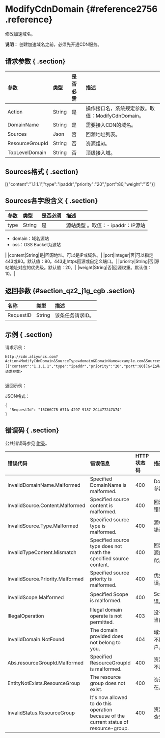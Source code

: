 # ModifyCdnDomain {#reference2756 .reference}

修改加速域名。

**说明：** 创建加速域名之前，必须先开通CDN服务。

## 请求参数 { .section}

|参数|类型|是否必需|描述|
|:-|:-|:---|:-|
|Action|String|是|操作接口名，系统规定参数。取值：ModifyCdnDomain。|
|DomainName|String|是|需要接入CDN的域名。|
|Sources|Json|否|回源地址列表。|
|ResourceGroupId|String|否|资源组id。|
|TopLevelDomain|String|否|顶级接入域。|

## Sources格式 { .section}

\[\{"content":"1.1.1.1","type":"ipaddr","priority":"20","port":80,"weight":"15"\}\]

## Sources各字段含义 { .section}

|参数|类型|是否必须|描述|
|:-|:-|:---|:-|
|type|String|是|源站类型 。取值：-   ipaddr：IP源站
-   domain：域名源站
-   oss：OSS Bucket为源站

|
|content|String|是|回源地址。可以是IP或域名。|
|port|Integer|否|可以指定443或80。默认值：80。443走https回源或自定义端口。|
|priority|String|否|源站地址对应的优先级。默认值：20。|
|weight|String|否|回源权重。默认值：10。|

## 返回参数 {#section_qz2_j1g_cgb .section}

|名称|类型|描述|
|:-|:-|:-|
|RequestID|String|该条任务请求ID。|

## 示例 { .section}

请求示例：

```
http://cdn.aliyuncs.com?Action=ModifyCdnDomain&SourceType=domain&DomainName=example.com&Sources=[{"content":"1.1.1.1","type":"ipaddr","priority":"20","port":80}]&<公共请求参数>


```

返回示例：

JSON格式：

```
{
  "RequestId": "15C66C7B-671A-4297-9187-2C4477247A74"
}
```

## 错误码 { .section}

公共错误码参见 [附录](../../../../../intl.zh-CN/API参考/附录.md)。

|错误代码|错误信息|HTTP 状态码|描述|
|:---|:---|:-------|:-|
|InvalidDomainName.Malformed|Specified DomainName is malformed.|400|DomainName 参数错误。|
|InvalidSource.Content.Malformed|Specified source content is malformed.|400|回源地址参数错误。|
|InvalidSource.Type.Malformed|Specified source type is malformed.|400|源站类型参数错误。|
|InvalidTypeContent.Mismatch|Specified source type does not math the specified source content.|400|回源地址与回源类型不匹配。|
|InvalidSource.Priority.Malformed|Specified source priority is malformed.|400|优先级参数错误。|
|InvalidScope.Malformed|Specified Scope is malformed.|400|Scope 参数错误。|
|IllegalOperation|Illegal domain operate is not permitted.|403|没有权限执行当前操作。|
|InvalidDomain.NotFound|The domain provided does not belong to you.|404|域名不存在或不属于当前用户。|
|Abs.resourceGroupId.Malformed|Specified ResourceGroupId is malformed.|400|资源组id参数不正确。|
|EntityNotExists.ResourceGroup|The resource group does not exist.|400|资源组不存在。|
|InvalidStatus.ResourceGroup|It's now allowed to do this operation because of the current status of resource-group.|400|资源组状态检查失败。|

